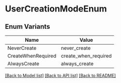 # UserCreationModeEnum

## Enum Variants

| Name | Value |
|---- | -----|
| NeverCreate | never_create |
| CreateWhenRequired | create_when_required |
| AlwaysCreate | always_create |


[[Back to Model list]](../README.md#documentation-for-models) [[Back to API list]](../README.md#documentation-for-api-endpoints) [[Back to README]](../README.md)


